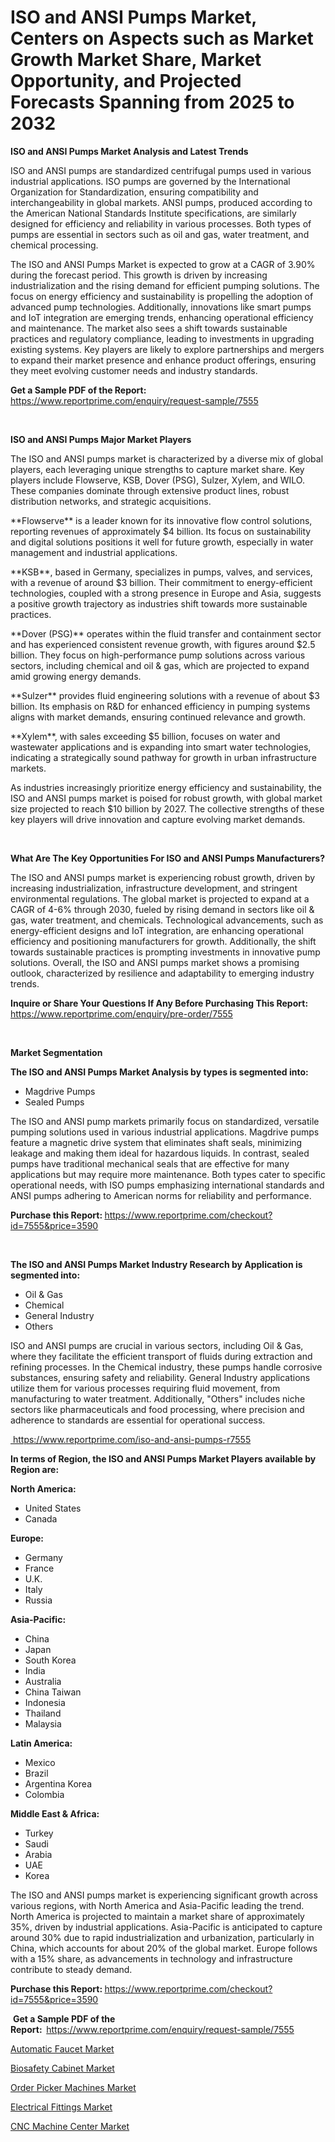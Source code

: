 <p><h1>ISO and ANSI Pumps Market, Centers on Aspects such as Market Growth Market Share, Market Opportunity, and Projected Forecasts Spanning from 2025 to 2032</h1></p><p><strong>ISO and ANSI Pumps Market Analysis and Latest Trends</strong></p>
<p><p>ISO and ANSI pumps are standardized centrifugal pumps used in various industrial applications. ISO pumps are governed by the International Organization for Standardization, ensuring compatibility and interchangeability in global markets. ANSI pumps, produced according to the American National Standards Institute specifications, are similarly designed for efficiency and reliability in various processes. Both types of pumps are essential in sectors such as oil and gas, water treatment, and chemical processing.</p><p>The ISO and ANSI Pumps Market is expected to grow at a CAGR of 3.90% during the forecast period. This growth is driven by increasing industrialization and the rising demand for efficient pumping solutions. The focus on energy efficiency and sustainability is propelling the adoption of advanced pump technologies. Additionally, innovations like smart pumps and IoT integration are emerging trends, enhancing operational efficiency and maintenance. The market also sees a shift towards sustainable practices and regulatory compliance, leading to investments in upgrading existing systems. Key players are likely to explore partnerships and mergers to expand their market presence and enhance product offerings, ensuring they meet evolving customer needs and industry standards.</p></p>
<p><strong>Get a Sample PDF of the Report:&nbsp;</strong> <a href="https://www.reportprime.com/enquiry/request-sample/7555?utm_campaign=115&utm_medium=2&utm_source=Github&utm_content=ia&utm_term=19032025&utm_id=iso-and-ansi-pumps">https://www.reportprime.com/enquiry/request-sample/7555</a></p>
<p>&nbsp;</p>
<p><strong>ISO and ANSI Pumps Major Market Players</strong></p>
<p><p>The ISO and ANSI pumps market is characterized by a diverse mix of global players, each leveraging unique strengths to capture market share. Key players include Flowserve, KSB, Dover (PSG), Sulzer, Xylem, and WILO. These companies dominate through extensive product lines, robust distribution networks, and strategic acquisitions.</p><p>**Flowserve** is a leader known for its innovative flow control solutions, reporting revenues of approximately $4 billion. Its focus on sustainability and digital solutions positions it well for future growth, especially in water management and industrial applications.</p><p>**KSB**, based in Germany, specializes in pumps, valves, and services, with a revenue of around $3 billion. Their commitment to energy-efficient technologies, coupled with a strong presence in Europe and Asia, suggests a positive growth trajectory as industries shift towards more sustainable practices.</p><p>**Dover (PSG)** operates within the fluid transfer and containment sector and has experienced consistent revenue growth, with figures around $2.5 billion. They focus on high-performance pump solutions across various sectors, including chemical and oil & gas, which are projected to expand amid growing energy demands.</p><p>**Sulzer** provides fluid engineering solutions with a revenue of about $3 billion. Its emphasis on R&D for enhanced efficiency in pumping systems aligns with market demands, ensuring continued relevance and growth.</p><p>**Xylem**, with sales exceeding $5 billion, focuses on water and wastewater applications and is expanding into smart water technologies, indicating a strategically sound pathway for growth in urban infrastructure markets.</p><p>As industries increasingly prioritize energy efficiency and sustainability, the ISO and ANSI pumps market is poised for robust growth, with global market size projected to reach $10 billion by 2027. The collective strengths of these key players will drive innovation and capture evolving market demands.</p></p>
<p>&nbsp;</p>
<p><strong>What Are The Key Opportunities For ISO and ANSI Pumps Manufacturers?</strong></p>
<p><p>The ISO and ANSI pumps market is experiencing robust growth, driven by increasing industrialization, infrastructure development, and stringent environmental regulations. The global market is projected to expand at a CAGR of 4-6% through 2030, fueled by rising demand in sectors like oil & gas, water treatment, and chemicals. Technological advancements, such as energy-efficient designs and IoT integration, are enhancing operational efficiency and positioning manufacturers for growth. Additionally, the shift towards sustainable practices is prompting investments in innovative pump solutions. Overall, the ISO and ANSI pumps market shows a promising outlook, characterized by resilience and adaptability to emerging industry trends.</p></p>
<p><strong>Inquire or Share Your Questions If Any Before Purchasing This Report:</strong> <a href="https://www.reportprime.com/enquiry/pre-order/7555?utm_campaign=115&utm_medium=2&utm_source=Github&utm_content=ia&utm_term=19032025&utm_id=iso-and-ansi-pumps">https://www.reportprime.com/enquiry/pre-order/7555</a></p>
<p>&nbsp;</p>
<p><strong>Market Segmentation</strong></p>
<p><strong>The ISO and ANSI Pumps Market Analysis by types is segmented into:</strong></p>
<p><ul><li>Magdrive Pumps</li><li>Sealed Pumps</li></ul></p>
<p><p>The ISO and ANSI pump markets primarily focus on standardized, versatile pumping solutions used in various industrial applications. Magdrive pumps feature a magnetic drive system that eliminates shaft seals, minimizing leakage and making them ideal for hazardous liquids. In contrast, sealed pumps have traditional mechanical seals that are effective for many applications but may require more maintenance. Both types cater to specific operational needs, with ISO pumps emphasizing international standards and ANSI pumps adhering to American norms for reliability and performance.</p></p>
<p><strong>Purchase this Report:&nbsp;</strong><a href="https://www.reportprime.com/checkout?id=7555&price=3590&utm_campaign=115&utm_medium=2&utm_source=Github&utm_content=ia&utm_term=19032025&utm_id=iso-and-ansi-pumps">https://www.reportprime.com/checkout?id=7555&price=3590</a></p>
<p>&nbsp;</p>
<p><strong>The ISO and ANSI Pumps Market Industry Research by Application is segmented into:</strong></p>
<p><ul><li>Oil & Gas</li><li>Chemical</li><li>General Industry</li><li>Others</li></ul></p>
<p><p>ISO and ANSI pumps are crucial in various sectors, including Oil & Gas, where they facilitate the efficient transport of fluids during extraction and refining processes. In the Chemical industry, these pumps handle corrosive substances, ensuring safety and reliability. General Industry applications utilize them for various processes requiring fluid movement, from manufacturing to water treatment. Additionally, "Others" includes niche sectors like pharmaceuticals and food processing, where precision and adherence to standards are essential for operational success.</p></p>
<p><a href="https://www.reportprime.com/iso-and-ansi-pumps-r7555?utm_campaign=115&utm_medium=2&utm_source=Github&utm_content=ia&utm_term=19032025&utm_id=iso-and-ansi-pumps">&nbsp;https://www.reportprime.com/iso-and-ansi-pumps-r7555</a></p>
<p><strong>In terms of Region, the ISO and ANSI Pumps Market Players available by Region are:</strong></p>
<p>
    <p> <strong> North America: </strong>
        <ul>
            <li>United States</li>
            <li>Canada</li>
        </ul>
        </p> 
    <p> <strong> Europe: </strong>
        <ul>
            <li>Germany</li>
            <li>France</li>
            <li>U.K.</li>
            <li>Italy</li>
            <li>Russia</li>
        </ul>
        </p> 
    <p> <strong> Asia-Pacific: </strong>
        <ul>
            <li>China</li>
            <li>Japan</li>
            <li>South Korea</li>
            <li>India</li>
            <li>Australia</li>
            <li>China Taiwan</li>
            <li>Indonesia</li>
            <li>Thailand</li>
            <li>Malaysia</li>
        </ul>
        </p> 
    <p> <strong> Latin America: </strong>
        <ul>
            <li>Mexico</li>
            <li>Brazil</li>
            <li>Argentina Korea</li>
            <li>Colombia</li>
        </ul>
        </p> 
    <p> <strong> Middle East & Africa: </strong>
        <ul>
            <li>Turkey</li>
            <li>Saudi</li>
            <li>Arabia</li>
            <li>UAE</li>
            <li>Korea</li>
        </ul>
    </p>
    </p>
<p><p>The ISO and ANSI pumps market is experiencing significant growth across various regions, with North America and Asia-Pacific leading the trend. North America is projected to maintain a market share of approximately 35%, driven by industrial applications. Asia-Pacific is anticipated to capture around 30% due to rapid industrialization and urbanization, particularly in China, which accounts for about 20% of the global market. Europe follows with a 15% share, as advancements in technology and infrastructure contribute to steady demand.</p></p>
<p><strong>Purchase this Report: </strong><a href="https://www.reportprime.com/checkout?id=7555&price=3590&utm_campaign=115&utm_medium=2&utm_source=Github&utm_content=ia&utm_term=19032025&utm_id=iso-and-ansi-pumps">https://www.reportprime.com/checkout?id=7555&price=3590</a></p>
<p>&nbsp;<strong>Get a Sample PDF of the Report:&nbsp;&nbsp;</strong><a href="https://www.reportprime.com/enquiry/request-sample/7555?utm_campaign=115&utm_medium=2&utm_source=Github&utm_content=ia&utm_term=19032025&utm_id=iso-and-ansi-pumps">https://www.reportprime.com/enquiry/request-sample/7555</a></p>
<p><strong></strong></p>
<p><p><a href="https://github.com/bensemilia864/Market-Research-Report-List-1/blob/main/automatic-faucet-market.md?utm_campaign=115&utm_medium=2&utm_source=Github&utm_content=ia&utm_term=19032025&utm_id=iso-and-ansi-pumps">Automatic Faucet Market</a></p><p><a href="https://github.com/irfadac/Market-Research-Report-List-5/blob/main/biosafety-cabinet-market.md?utm_campaign=115&utm_medium=2&utm_source=Github&utm_content=ia&utm_term=19032025&utm_id=iso-and-ansi-pumps">Biosafety Cabinet Market</a></p><p><a href="https://github.com/gerdabatiskzv9/Market-Research-Report-List-1/blob/main/order-picker-machines-market.md?utm_campaign=115&utm_medium=2&utm_source=Github&utm_content=ia&utm_term=19032025&utm_id=iso-and-ansi-pumps">Order Picker Machines Market</a></p><p><a href="https://github.com/JakirUddin651/Market-Research-Report-List-2/blob/main/electrical-fittings-market.md?utm_campaign=115&utm_medium=2&utm_source=Github&utm_content=ia&utm_term=19032025&utm_id=iso-and-ansi-pumps">Electrical Fittings Market</a></p><p><a href="https://github.com/sungbruington660/Market-Research-Report-List-1/blob/main/cnc-machine-center-market.md?utm_campaign=115&utm_medium=2&utm_source=Github&utm_content=ia&utm_term=19032025&utm_id=iso-and-ansi-pumps">CNC Machine Center Market</a></p></p>
